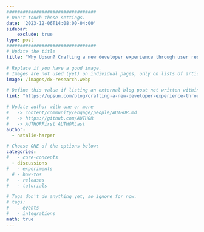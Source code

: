 ```yaml
---
#################################
# Don't touch these settings.
date: '2023-12-06T14:08:00-04:00'
sidebar:
    exclude: true
type: post
#################################
# Update the title
title: "Why Upsun? Crafting a new developer experience through user research"

# Replace if you have a good image. 
# Images are not used (yet) on individual pages, only on lists of articles.
image: /images/dx-research.webp

# Define this value if listing an external blog post not written within this site.
link: "https://upsun.com/blog/crafting-a-new-developer-experience-through-user-research/"

# Update author with one or more
#   -> content/community/engage/people/AUTHOR.md
#   -> https://github.com/AUTHOR
#   -> AUTHORFirst AUTHORLast
author:
  - natalie-harper

# Choose ONE of the options below:
categories:
#   - core-concepts
  - discussions
#   - experiments
  # - how-tos
#   - releases
#   - tutorials

# Tags don't do anything yet, so ignore for now.
# tags:
#   - events
#   - integrations
math: true
---
```

